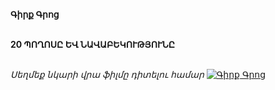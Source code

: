 **Գիրք Գրոց**

\
**20 ՊՈՂՈՍԸ ԵՎ ՆԱՎԱԲԵԿՈՒԹՅՈՒՆԸ**

\
_Սեղմեք նկարի վրա ֆիլմը դիտելու համար_
[![Գիրք Գրոց](https://www.tomsarkgh.am/thumbnails/Photo/bigimage/19/82/08/slug-88219.jpg)](https://www.youtube.com/watch?v=kzk49p2swfw&t=3s)
